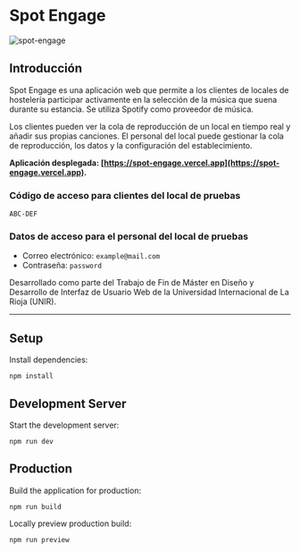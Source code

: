 # Spot Engage

<img alt="spot-engage" src="https://github.com/user-attachments/assets/feee0f43-62ae-46e3-90db-423fd09efc5f" />

## Introducción
Spot Engage es una aplicación web que permite a los clientes de locales de hostelería participar activamente en la selección de la música que suena durante su estancia. Se utiliza Spotify como proveedor de música.

Los clientes pueden ver la cola de reproducción de un local en tiempo real y añadir sus propias canciones. El personal del local puede gestionar la cola de reproducción, los datos y la configuración del establecimiento.

**Aplicación desplegada: [https://spot-engage.vercel.app](https://spot-engage.vercel.app).**

### Código de acceso para clientes del local de pruebas
``ABC-DEF``

### Datos de acceso para el personal del local de pruebas
- Correo electrónico: ``example@mail.com``
- Contraseña: ``password``

Desarrollado como parte del Trabajo de Fin de Máster en Diseño y Desarrollo de Interfaz de Usuario Web de la Universidad Internacional de La Rioja (UNIR).

---

## Setup

Install dependencies:

```
npm install
```

## Development Server

Start the development server:

```
npm run dev
```

## Production

Build the application for production:

```
npm run build
```

Locally preview production build:

```
npm run preview
```
